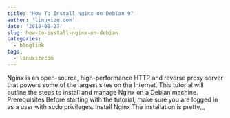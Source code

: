 ```yaml
---
title: "How To Install Nginx on Debian 9"
author: 'linuxize.com'
date: '2018-08-27'
slug: how-to-install-nginx-on-debian
categories:
  - bloglink
tags:
  - linuxizecom
---
```


Nginx is an open-source, high-performance HTTP and reverse proxy server that powers some of the largest sites on the Internet. This tutorial will outline the steps to install and manage Nginx on a Debian machine. Prerequisites Before starting with the tutorial, make sure you are logged in as a user with sudo privileges. Install Nginx The installation is pretty[... <i class="fas fa-external-link-alt"></i>](https://linuxize.com/post/how-to-install-nginx-on-debian-9/)

